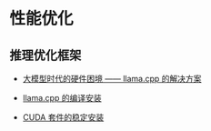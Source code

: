 # 性能优化

## 推理优化框架

- [大模型时代的硬件困境 —— llama.cpp 的解决方案](20240204-1614_大模型时代的硬件困境_llama.cpp的解决方案.md)

- [llama.cpp 的编译安装](20240205-1817_llama.cpp的编译安装.md)

- [CUDA 套件的稳定安装](20240220-1150_CUDA套件的稳定安装.md)
